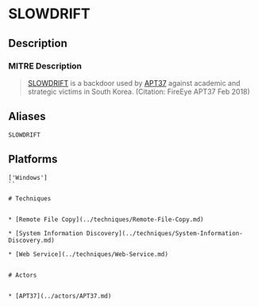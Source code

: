 
# SLOWDRIFT

## Description

### MITRE Description

> [SLOWDRIFT](https://attack.mitre.org/software/S0218) is a backdoor used by [APT37](https://attack.mitre.org/groups/G0067) against academic and strategic victims in South Korea. (Citation: FireEye APT37 Feb 2018)

## Aliases

```
SLOWDRIFT
```

## Platforms

```
['Windows']
``

# Techniques


* [Remote File Copy](../techniques/Remote-File-Copy.md)

* [System Information Discovery](../techniques/System-Information-Discovery.md)
    
* [Web Service](../techniques/Web-Service.md)
    

# Actors


* [APT37](../actors/APT37.md)

